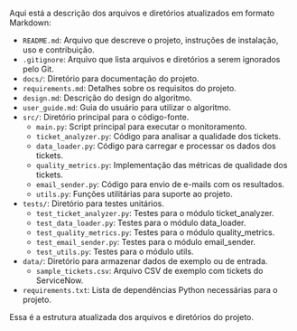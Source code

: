 Aqui está a descrição dos arquivos e diretórios atualizados em formato Markdown:

- `README.md`: Arquivo que descreve o projeto, instruções de instalação, uso e contribuição.
- `.gitignore`: Arquivo que lista arquivos e diretórios a serem ignorados pelo Git.
- `docs/`: Diretório para documentação do projeto.
- `requirements.md`: Detalhes sobre os requisitos do projeto.
- `design.md`: Descrição do design do algoritmo.
- `user_guide.md`: Guia do usuário para utilizar o algoritmo.
- `src/`: Diretório principal para o código-fonte.
  - `main.py`: Script principal para executar o monitoramento.
  - `ticket_analyzer.py`: Código para analisar a qualidade dos tickets.
  - `data_loader.py`: Código para carregar e processar os dados dos tickets.
  - `quality_metrics.py`: Implementação das métricas de qualidade dos tickets.
  - `email_sender.py`: Código para envio de e-mails com os resultados.
  - `utils.py`: Funções utilitárias para suporte ao projeto.
- `tests/`: Diretório para testes unitários.
  - `test_ticket_analyzer.py`: Testes para o módulo ticket_analyzer.
  - `test_data_loader.py`: Testes para o módulo data_loader.
  - `test_quality_metrics.py`: Testes para o módulo quality_metrics.
  - `test_email_sender.py`: Testes para o módulo email_sender.
  - `test_utils.py`: Testes para o módulo utils.
- `data/`: Diretório para armazenar dados de exemplo ou de entrada.
  - `sample_tickets.csv`: Arquivo CSV de exemplo com tickets do ServiceNow.
- `requirements.txt`: Lista de dependências Python necessárias para o projeto.

Essa é a estrutura atualizada dos arquivos e diretórios do projeto.
